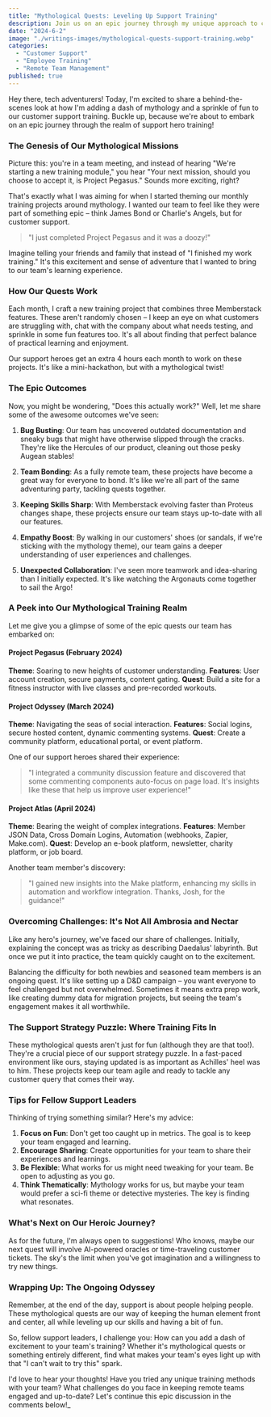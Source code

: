 ```yaml
---
title: "Mythological Quests: Leveling Up Support Training"
description: Join us on an epic journey through my unique approach to customer support training. Discover how mythological themes, hands-on projects, and a dash of creativity are keeping our remote team engaged, empathetic, and always learning. Perfect for support leaders looking to add some excitement to their training programs!
date: "2024-6-2"
image: "./writings-images/mythological-quests-support-training.webp"
categories:
  - "Customer Support"
  - "Employee Training"
  - "Remote Team Management"
published: true
---
```


Hey there, tech adventurers! Today, I'm excited to share a behind-the-scenes look at how I'm adding a dash of mythology and a sprinkle of fun to our customer support training. Buckle up, because we're about to embark on an epic journey through the realm of support hero training!

### The Genesis of Our Mythological Missions

Picture this: you're in a team meeting, and instead of hearing "We're starting a new training module," you hear "Your next mission, should you choose to accept it, is Project Pegasus." Sounds more exciting, right?

That's exactly what I was aiming for when I started theming our monthly training projects around mythology. I wanted our team to feel like they were part of something epic – think James Bond or Charlie's Angels, but for customer support.

> "I just completed Project Pegasus and it was a doozy!"

Imagine telling your friends and family that instead of "I finished my work training." It's this excitement and sense of adventure that I wanted to bring to our team's learning experience.

### How Our Quests Work

Each month, I craft a new training project that combines three Memberstack features. These aren't randomly chosen – I keep an eye on what customers are struggling with, chat with the company about what needs testing, and sprinkle in some fun features too. It's all about finding that perfect balance of practical learning and enjoyment.

Our support heroes get an extra 4 hours each month to work on these projects. It's like a mini-hackathon, but with a mythological twist!

### The Epic Outcomes

Now, you might be wondering, "Does this actually work?" Well, let me share some of the awesome outcomes we've seen:

1. **Bug Busting**: Our team has uncovered outdated documentation and sneaky bugs that might have otherwise slipped through the cracks. They're like the Hercules of our product, cleaning out those pesky Augean stables!

2. **Team Bonding**: As a fully remote team, these projects have become a great way for everyone to bond. It's like we're all part of the same adventuring party, tackling quests together.

3. **Keeping Skills Sharp**: With Memberstack evolving faster than Proteus changes shape, these projects ensure our team stays up-to-date with all our features.

4. **Empathy Boost**: By walking in our customers' shoes (or sandals, if we're sticking with the mythology theme), our team gains a deeper understanding of user experiences and challenges.

5. **Unexpected Collaboration**: I've seen more teamwork and idea-sharing than I initially expected. It's like watching the Argonauts come together to sail the Argo!

### A Peek into Our Mythological Training Realm

Let me give you a glimpse of some of the epic quests our team has embarked on:

#### Project Pegasus (February 2024)

**Theme**: Soaring to new heights of customer understanding.
**Features**: User account creation, secure payments, content gating.
**Quest**: Build a site for a fitness instructor with live classes and pre-recorded workouts.

#### Project Odyssey (March 2024)

**Theme**: Navigating the seas of social interaction.
**Features**: Social logins, secure hosted content, dynamic commenting systems.
**Quest**: Create a community platform, educational portal, or event platform.

One of our support heroes shared their experience:

> "I integrated a community discussion feature and discovered that some commenting components auto-focus on page load. It's insights like these that help us improve user experience!"

#### Project Atlas (April 2024)

**Theme**: Bearing the weight of complex integrations.
**Features**: Member JSON Data, Cross Domain Logins, Automation (webhooks, Zapier, Make.com).
**Quest**: Develop an e-book platform, newsletter, charity platform, or job board.

Another team member's discovery:

> "I gained new insights into the Make platform, enhancing my skills in automation and workflow integration. Thanks, Josh, for the guidance!"

### Overcoming Challenges: It's Not All Ambrosia and Nectar

Like any hero's journey, we've faced our share of challenges. Initially, explaining the concept was as tricky as describing Daedalus' labyrinth. But once we put it into practice, the team quickly caught on to the excitement.

Balancing the difficulty for both newbies and seasoned team members is an ongoing quest. It's like setting up a D&D campaign – you want everyone to feel challenged but not overwhelmed. Sometimes it means extra prep work, like creating dummy data for migration projects, but seeing the team's engagement makes it all worthwhile.

### The Support Strategy Puzzle: Where Training Fits In

These mythological quests aren't just for fun (although they are that too!). They're a crucial piece of our support strategy puzzle. In a fast-paced environment like ours, staying updated is as important as Achilles' heel was to him. These projects keep our team agile and ready to tackle any customer query that comes their way.

### Tips for Fellow Support Leaders

Thinking of trying something similar? Here's my advice:

1. **Focus on Fun**: Don't get too caught up in metrics. The goal is to keep your team engaged and learning.
2. **Encourage Sharing**: Create opportunities for your team to share their experiences and learnings.
3. **Be Flexible**: What works for us might need tweaking for your team. Be open to adjusting as you go.
4. **Think Thematically**: Mythology works for us, but maybe your team would prefer a sci-fi theme or detective mysteries. The key is finding what resonates.

### What's Next on Our Heroic Journey?

As for the future, I'm always open to suggestions! Who knows, maybe our next quest will involve AI-powered oracles or time-traveling customer tickets. The sky's the limit when you've got imagination and a willingness to try new things.

### Wrapping Up: The Ongoing Odyssey

Remember, at the end of the day, support is about people helping people. These mythological quests are our way of keeping the human element front and center, all while leveling up our skills and having a bit of fun.

So, fellow support leaders, I challenge you: How can you add a dash of excitement to your team's training? Whether it's mythological quests or something entirely different, find what makes your team's eyes light up with that "I can't wait to try this" spark.

I'd love to hear your thoughts! Have you tried any unique training methods with your team? What challenges do you face in keeping remote teams engaged and up-to-date? Let's continue this epic discussion in the comments below!\_
